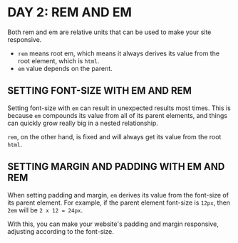 # DAY 2: REM AND EM 

Both rem and em are relative units that can be used to make your site responsive. 

- `rem` means root em, which means it always derives its value from the root element, which is `html`. 
- `em` value depends on the parent. 

## SETTING FONT-SIZE WITH EM AND REM

Setting font-size with `em` can result in unexpected results most times. This is because `em` compounds its value from all of its parent elements, and things can quickly grow really big in a nested relationship. 

`rem`, on the other hand, is fixed and will always get its value from the root `html`.

## SETTING MARGIN AND PADDING WITH EM AND REM

When setting padding and margin, `em` derives its value from the font-size of its parent element. For example, if the parent element font-size is `12px`, then `2em` will be `2 x 12 = 24px`. 

With this, you can make your website's padding and margin responsive, adjusting according to the font-size. 

